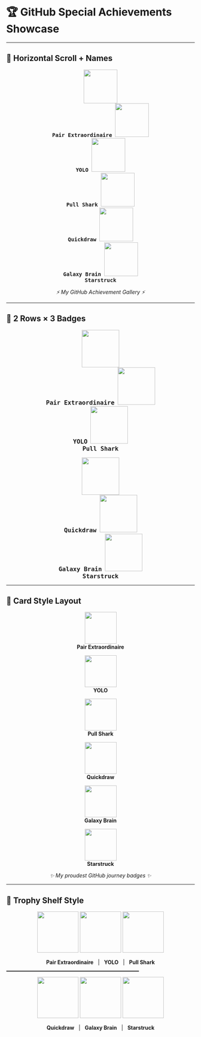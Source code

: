 # 🏆 GitHub Special Achievements Showcase  

---

## 🔹 Horizontal Scroll + Names  

<p align="center">
  <kbd>
    <img src="https://github.githubassets.com/images/modules/profile/achievements/pair-extraordinaire-default.png" width="90" /><br/>
    <span style="font-size:14px;"><b>Pair Extraordinaire</b></span>
  </kbd>
  <kbd>
    <img src="https://github.githubassets.com/images/modules/profile/achievements/yolo-default.png" width="90" /><br/>
    <span style="font-size:14px;"><b>YOLO</b></span>
  </kbd>
  <kbd>
    <img src="https://github.githubassets.com/images/modules/profile/achievements/pull-shark-default.png" width="90" /><br/>
    <span style="font-size:14px;"><b>Pull Shark</b></span>
  </kbd>
  <kbd>
    <img src="https://github.githubassets.com/images/modules/profile/achievements/quickdraw-default.png" width="90" /><br/>
    <span style="font-size:14px;"><b>Quickdraw</b></span>
  </kbd>
  <kbd>
    <img src="https://github.githubassets.com/images/modules/profile/achievements/galaxy-brain-default.png" width="90" /><br/>
    <span style="font-size:14px;"><b>Galaxy Brain</b></span>
  </kbd>
  <kbd>
    <img src="https://github.githubassets.com/images/modules/profile/achievements/starstruck-default.png" width="90" /><br/>
    <span style="font-size:14px;"><b>Starstruck</b></span>
  </kbd>
</p>  

<p align="center"><i>⚡ My GitHub Achievement Gallery ⚡</i></p>

---

## 🔹 2 Rows × 3 Badges  

<p align="center">
  <kbd>
    <img src="https://github.githubassets.com/images/modules/profile/achievements/pair-extraordinaire-default.png" width="100" /><br/>
    <span style="font-size:16px;"><b>Pair Extraordinaire</b></span>
  </kbd>
  <kbd>
    <img src="https://github.githubassets.com/images/modules/profile/achievements/yolo-default.png" width="100" /><br/>
    <span style="font-size:16px;"><b>YOLO</b></span>
  </kbd>
  <kbd>
    <img src="https://github.githubassets.com/images/modules/profile/achievements/pull-shark-default.png" width="100" /><br/>
    <span style="font-size:16px;"><b>Pull Shark</b></span>
  </kbd>
</p>  

<p align="center">
  <kbd>
    <img src="https://github.githubassets.com/images/modules/profile/achievements/quickdraw-default.png" width="100" /><br/>
    <span style="font-size:16px;"><b>Quickdraw</b></span>
  </kbd>
  <kbd>
    <img src="https://github.githubassets.com/images/modules/profile/achievements/galaxy-brain-default.png" width="100" /><br/>
    <span style="font-size:16px;"><b>Galaxy Brain</b></span>
  </kbd>
  <kbd>
    <img src="https://github.githubassets.com/images/modules/profile/achievements/starstruck-default.png" width="100" /><br/>
    <span style="font-size:16px;"><b>Starstruck</b></span>
  </kbd>
</p>  

---

## 🔹 Card Style Layout  

<p align="center">
  <img src="https://github.githubassets.com/images/modules/profile/achievements/pair-extraordinaire-default.png" width="85"/><br/>
  <b>Pair Extraordinaire</b>
</p>

<p align="center">
  <img src="https://github.githubassets.com/images/modules/profile/achievements/yolo-default.png" width="85"/><br/>
  <b>YOLO</b>
</p>

<p align="center">
  <img src="https://github.githubassets.com/images/modules/profile/achievements/pull-shark-default.png" width="85"/><br/>
  <b>Pull Shark</b>
</p>

<p align="center">
  <img src="https://github.githubassets.com/images/modules/profile/achievements/quickdraw-default.png" width="85"/><br/>
  <b>Quickdraw</b>
</p>

<p align="center">
  <img src="https://github.githubassets.com/images/modules/profile/achievements/galaxy-brain-default.png" width="85"/><br/>
  <b>Galaxy Brain</b>
</p>

<p align="center">
  <img src="https://github.githubassets.com/images/modules/profile/achievements/starstruck-default.png" width="85"/><br/>
  <b>Starstruck</b>
</p>  

<p align="center"><i>✨ My proudest GitHub journey badges ✨</i></p>

---

## 🔹 Trophy Shelf Style  

<p align="center">
  <img src="https://github.githubassets.com/images/modules/profile/achievements/pair-extraordinaire-default.png" width="110"/>
  <img src="https://github.githubassets.com/images/modules/profile/achievements/yolo-default.png" width="110"/>
  <img src="https://github.githubassets.com/images/modules/profile/achievements/pull-shark-default.png" width="110"/>
</p>
<p align="center">
  <b>Pair Extraordinaire</b> &nbsp; | &nbsp; <b>YOLO</b> &nbsp; | &nbsp; <b>Pull Shark</b>
</p>

<hr style="border:1px solid gray; width:70%;"/>

<p align="center">
  <img src="https://github.githubassets.com/images/modules/profile/achievements/quickdraw-default.png" width="110"/>
  <img src="https://github.githubassets.com/images/modules/profile/achievements/galaxy-brain-default.png" width="110"/>
  <img src="https://github.githubassets.com/images/modules/profile/achievements/starstruck-default.png" width="110"/>
</p>
<p align="center">
  <b>Quickdraw</b> &nbsp; | &nbsp; <b>Galaxy Brain</b> &nbsp; | &nbsp; <b>Starstruck</b>
</p>
